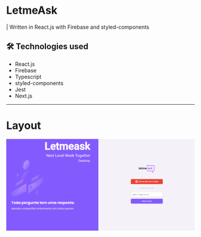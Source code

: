 
# LetmeAsk
|  Written in React.js with Firebase and styled-components


## 🛠 Technologies used


* React.js
* Firebase
* Typescript
* styled-components
* Jest
* Next.js


****



# Layout
<div id = "banner" >
<img width = "900px" src = "https://github.com/Gabriel-Marinho-CA/LetmeAsk/blob/master/.github/banner.PNG">
</div>



